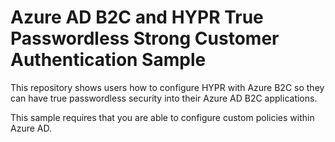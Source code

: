 # Azure AD B2C and HYPR True Passwordless Strong Customer Authentication Sample

This repository shows users how to configure HYPR with Azure B2C so they can have true passwordless security into their Azure AD B2C applications.

This sample requires that you are able to configure custom policies within Azure AD. 

